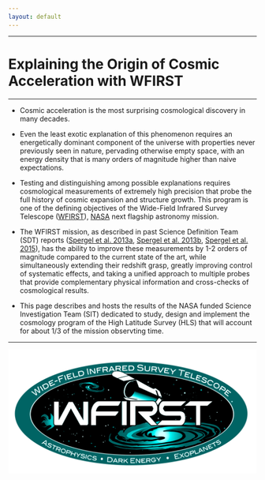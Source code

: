 ```yaml
---
layout: default
---
```


***

# Explaining the Origin of Cosmic Acceleration with WFIRST

***

* Cosmic acceleration is the most surprising cosmological discovery in many decades. 

* Even the least exotic explanation of this phenomenon requires an energetically dominant component of the universe with properties never previously seen in nature, pervading otherwise empty space, with an energy density that is many orders of magnitude higher than naive expectations. 

* Testing and distinguishing among possible explanations requires cosmological measurements of extremely high precision that probe the full history of cosmic expansion and structure growth. This program is one of the defining objectives of the Wide-Field Infrared Survey Telescope ([WFIRST](https://wfirst.gsfc.nasa.gov)), [NASA](https://www.nasa.gov) next flagship astronomy mission.

* The WFIRST mission, as described in past Science Definition Team (SDT) reports ([Spergel et al. 2013a](https://arxiv.org/abs/1305.5422), [Spergel et al. 2013b](https://arxiv.org/abs/1305.5425), [Spergel et al. 2015](https://arxiv.org/abs/1503.03757)), has the ability to improve these measurements by 1-2 orders of magnitude compared to the current state of the art, while simultaneously extending their redshift grasp, greatly improving control of systematic effects, and taking a unified approach to multiple probes that provide complementary physical information and cross-checks of cosmological results.

* This page describes and hosts the results of the NASA funded Science Investigation Team (SIT) dedicated to study, design and implement the cosmology program of the High Latitude Survey (HLS) that will account for about 1/3 of the mission observting time.

***
![WFIRST Logo](/images/icon_wfirst_logo_blue.png)

